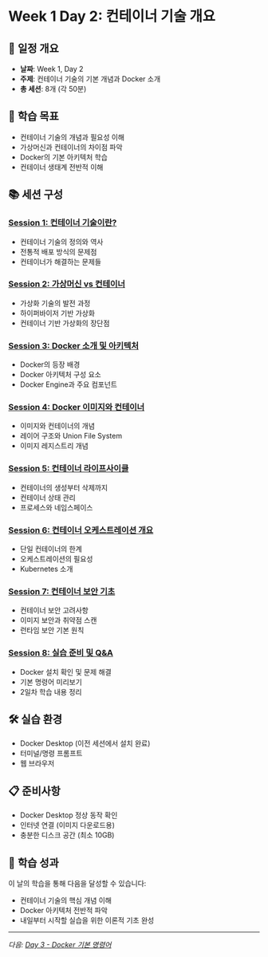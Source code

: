# Week 1 Day 2: 컨테이너 기술 개요

## 📅 일정 개요
- **날짜**: Week 1, Day 2
- **주제**: 컨테이너 기술의 기본 개념과 Docker 소개
- **총 세션**: 8개 (각 50분)

## 🎯 학습 목표
- 컨테이너 기술의 개념과 필요성 이해
- 가상머신과 컨테이너의 차이점 파악
- Docker의 기본 아키텍처 학습
- 컨테이너 생태계 전반적 이해

## 📚 세션 구성

### [Session 1: 컨테이너 기술이란?](./session_01.md)
- 컨테이너 기술의 정의와 역사
- 전통적 배포 방식의 문제점
- 컨테이너가 해결하는 문제들

### [Session 2: 가상머신 vs 컨테이너](./session_02.md)
- 가상화 기술의 발전 과정
- 하이퍼바이저 기반 가상화
- 컨테이너 기반 가상화의 장단점

### [Session 3: Docker 소개 및 아키텍처](./session_03.md)
- Docker의 등장 배경
- Docker 아키텍처 구성 요소
- Docker Engine과 주요 컴포넌트

### [Session 4: Docker 이미지와 컨테이너](./session_04.md)
- 이미지와 컨테이너의 개념
- 레이어 구조와 Union File System
- 이미지 레지스트리 개념

### [Session 5: 컨테이너 라이프사이클](./session_05.md)
- 컨테이너의 생성부터 삭제까지
- 컨테이너 상태 관리
- 프로세스와 네임스페이스

### [Session 6: 컨테이너 오케스트레이션 개요](./session_06.md)
- 단일 컨테이너의 한계
- 오케스트레이션의 필요성
- Kubernetes 소개

### [Session 7: 컨테이너 보안 기초](./session_07.md)
- 컨테이너 보안 고려사항
- 이미지 보안과 취약점 스캔
- 런타임 보안 기본 원칙

### [Session 8: 실습 준비 및 Q&A](./session_08.md)
- Docker 설치 확인 및 문제 해결
- 기본 명령어 미리보기
- 2일차 학습 내용 정리

## 🛠 실습 환경
- Docker Desktop (이전 세션에서 설치 완료)
- 터미널/명령 프롬프트
- 웹 브라우저

## 📋 준비사항
- Docker Desktop 정상 동작 확인
- 인터넷 연결 (이미지 다운로드용)
- 충분한 디스크 공간 (최소 10GB)

## 🎯 학습 성과
이 날의 학습을 통해 다음을 달성할 수 있습니다:
- 컨테이너 기술의 핵심 개념 이해
- Docker 아키텍처 전반적 파악
- 내일부터 시작할 실습을 위한 이론적 기초 완성

---
*다음: [Day 3 - Docker 기본 명령어](../day_03/README.md)*